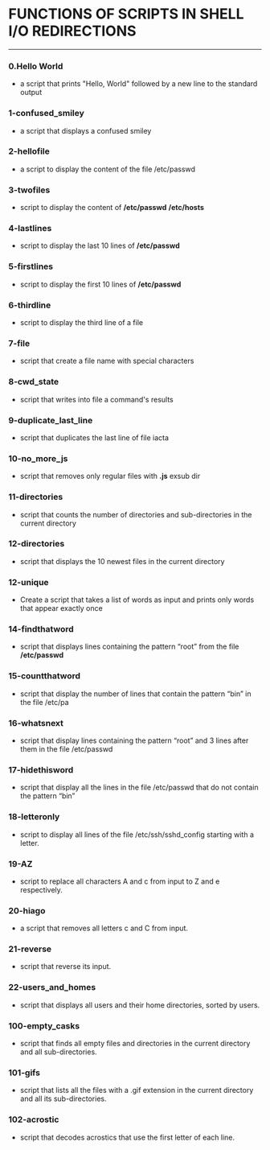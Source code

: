 
# FUNCTIONS OF SCRIPTS IN SHELL I/O REDIRECTIONS
---

### 0.Hello World
- a script that prints "Hello, World" followed by a new line to the standard output

### 1-confused_smiley
- a script that displays a confused smiley

### 2-hellofile
- a script to display the content of the file /etc/passwd

### 3-twofiles
- script to display the content of **/etc/passwd** **/etc/hosts**

### 4-lastlines
- script to display the last 10 lines of **/etc/passwd**

### 5-firstlines
- script to display the first 10 lines of **/etc/passwd**

### 6-thirdline
- script to display the third line of a file

### 7-file
- script that create a file name with special characters

### 8-cwd_state
- script that writes into file a command's results

### 9-duplicate_last_line
- script that duplicates the last line of file iacta

### 10-no_more_js
- script that removes only regular files with **.js** exsub dir

### 11-directories
- script that counts the number of directories and sub-directories in the current directory

### 12-directories
- script that displays the 10 newest files in the current directory

### 12-unique
- Create a script that takes a list of words as input and prints only words that appear exactly once

### 14-findthatword
- script that displays lines containing the pattern “root” from the file **/etc/passwd**

### 15-countthatword
- script that display the number of lines that contain the pattern “bin” in the file /etc/pa

### 16-whatsnext
- script that display lines containing the pattern “root” and 3 lines after them in the file /etc/passwd

### 17-hidethisword
- script that display all the lines in the file /etc/passwd that do not contain the pattern “bin”

### 18-letteronly
- script to display all lines of the file /etc/ssh/sshd_config starting with a letter.

### 19-AZ
- script to replace all characters A and c from input to Z and e respectively.

### 20-hiago
- a script that removes all letters c and C from input.

### 21-reverse
- script that reverse its input.

### 22-users_and_homes
- script that displays all users and their home directories, sorted by users.

### 100-empty_casks
- script that finds all empty files and directories in the current directory and all sub-directories.

### 101-gifs
- script that lists all the files with a .gif extension in the current directory and all its sub-directories.

### 102-acrostic
- script that decodes acrostics that use the first letter of each line.
